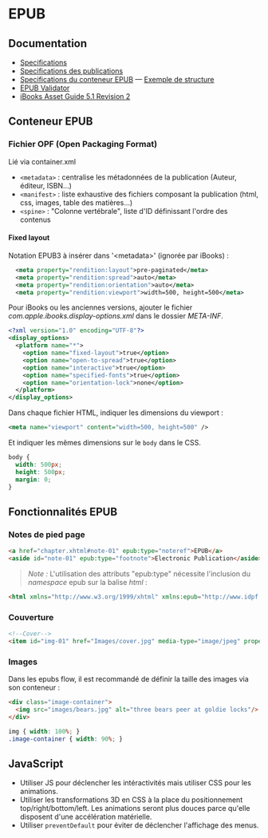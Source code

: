 EPUB
====


## Documentation

* [Specifications](http://idpf.org/epub/301)
* [Specifications des publications](http://www.idpf.org/epub/301/spec/epub-publications.html)
* [Specifications du conteneur EPUB](http://www.idpf.org/epub/301/spec/epub-ocf.html) &mdash; [Exemple de structure](http://www.idpf.org/epub/301/spec/epub-ocf.html#example)
* [EPUB Validator](http://validator.idpf.org)
* [iBooks Asset Guide 5.1 Revision 2](https://itunesconnect.apple.com/docs/iBooksAssetGuide5.1Revision2.pdf)




## Conteneur EPUB

### Fichier OPF (Open Packaging Format)

Lié via container.xml

* `<metadata>` : centralise les métadonnées de la publication (Auteur, éditeur, ISBN...)
* `<manifest>` : liste exhaustive des fichiers composant la publication (html, css, images, table des matières...)
* `<spine>` : "Colonne vertébrale", liste d'ID définissant l'ordre des contenus


#### Fixed layout

Notation EPUB3 à insérer dans '&lt;metadata&gt;' (ignorée par iBooks) :

```xml
  <meta property="rendition:layout">pre-paginated</meta>
  <meta property="rendition:spread">auto</meta>
  <meta property="rendition:orientation">auto</meta>
  <meta property="rendition:viewport">width=500, height=500</meta>
```

Pour iBooks ou les anciennes versions, ajouter le fichier _com.apple.ibooks.display-options.xml_ dans le dossier _META-INF_.

```xml
<?xml version="1.0" encoding="UTF-8"?>
<display_options>
  <platform name="*">
    <option name="fixed-layout">true</option>
    <option name="open-to-spread">true</option>
    <option name="interactive">true</option>
    <option name="specified-fonts">true</option>
    <option name="orientation-lock">none</option>
  </platform>
</display_options>
```

Dans chaque fichier HTML, indiquer les dimensions du viewport :

```xml
<meta name="viewport" content="width=500, height=500" />
```

Et indiquer les mêmes dimensions sur le `body` dans le CSS.

```css
body {
  width: 500px;
  height: 500px;
  margin: 0;
}
```

## Fonctionnalités EPUB

### Notes de pied page

```html
<a href="chapter.xhtml#note-01" epub:type="noteref">EPUB</a>
<aside id="note-01" epub:type="footnote">Electronic Publication</aside>
```

> *Note&nbsp;:* L'utilisation des attributs "epub:type" nécessite l'inclusion du _namespace_ epub sur la balise _html_ :

```html
<html xmlns="http://www.w3.org/1999/xhtml" xmlns:epub="http://www.idpf.org/2007/ops">
```

### Couverture

```html
<!--Cover-->
<item id="img-01" href="Images/cover.jpg" media-type="image/jpeg" properties="cover-image" />
```



### Images

Dans les epubs flow, il est recommandé de définir la taille des images via son conteneur&nbsp;:

```html
<div class="image-container">
  <img src="images/bears.jpg" alt="three bears peer at goldie locks"/>
</div>
```

```css
img { width: 100%; }
.image-container { width: 90%; }
```




## JavaScript

* Utiliser JS pour déclencher les intéractivités mais utiliser CSS pour les animations.
* Utiliser les transformations 3D en CSS à la place du positionnement top/right/bottom/left.
Les animations seront plus douces parce qu'elle disposent d'une accélération matérielle.
* Utiliser `preventDefault` pour éviter de déclencher l'affichage des menus.





